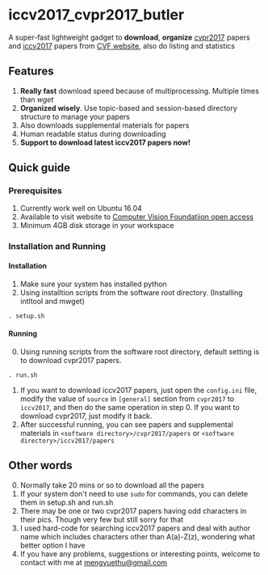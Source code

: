 # iccv2017_cvpr2017_butler
A super-fast lightweight gadget to **download**, **organize** [cvpr2017](http://cvpr2017.thecvf.com/) papers and [iccv2017](http://iccv2017.thecvf.com) papers from [CVF website](http://openaccess.thecvf.com/menu.py), also do listing and statistics

## Features
1. **Really fast** download speed because of multiprocessing. Multiple times than *wget*
2. **Organized wisely**. Use topic-based and session-based directory structure to manage your papers
3. Also downloads supplemental materials for papers
4. Human readable status during downloading
5. **Support to download latest iccv2017 papers now!**

## Quick guide

### Prerequisites
1. Currently work well on Ubuntu 16.04
2. Available to visit website to [Computer Vision Foundatiion open access](http://openaccess.thecvf.com)
3. Minimum 4GB disk storage in your workspace

### Installation and Running

#### Installation
1. Make sure your system has installed python
2. Using installtion scripts from the software root directory. (Installing intltool and mwget)
  ```shell
  . setup.sh

  ```
#### Running
0. Using running scripts from the software root directory, default setting is to download cvpr2017 papers.
  ```shell
  . run.sh

  ```
1. If you want to download iccv2017 papers, just open the `config.ini` file, modify the value of `source` in `[general]` section from `cvpr2017` to `iccv2017`, and then do the same operation in step 0. If you want to download cvpr2017, just modify it back. 
2. After successful running, you can see papers and supplemental materials in `<software directory>/cvpr2017/papers` or `<software directory>/iccv2017/papers`

## Other words
0. Normally take 20 mins or so to download all the papers
1. If your system don't need to use `sudo` for commands, you can delete them in setup.sh and run.sh
2. There may be one or two cvpr2017 papers having odd characters in their pics. Though very few but still sorry for that
3. I used hard-code for searching iccv2017 papers and deal with author name which includes characters other than A(a)-Z(z), wondering what better option I have
4. If you have any problems, suggestions or interesting points, welcome to contact with me at mengyuethu@gmail.com

